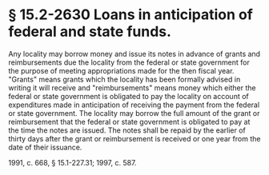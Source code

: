 # § 15.2-2630 Loans in anticipation of federal and state funds.

<p>Any locality may borrow money and issue its notes in advance of grants and reimbursements due the locality from the federal or state government for the purpose of meeting appropriations made for the then fiscal year. "Grants" means grants which the locality has been formally advised in writing it will receive and "reimbursements" means money which either the federal or state government is obligated to pay the locality on account of expenditures made in anticipation of receiving the payment from the federal or state government. The locality may borrow the full amount of the grant or reimbursement that the federal or state government is obligated to pay at the time the notes are issued. The notes shall be repaid by the earlier of thirty days after the grant or reimbursement is received or one year from the date of their issuance.</p><p>1991, c. 668, § 15.1-227.31; 1997, c. 587.</p>
